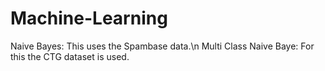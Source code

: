 # Machine-Learning
Naive Bayes: This uses the Spambase data.\n
Multi Class Naive Baye: For this the CTG dataset is used.
